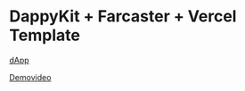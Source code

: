 # DappyKit + Farcaster + Vercel Template

[dApp](https://hackaathondappop.vercel.app/api)

[Demovideo](https://github.com/Lucasschmidt23344/hackathondappop/raw/main/102751.mp4)
